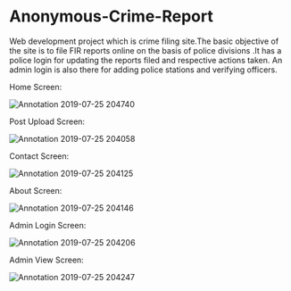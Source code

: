 # Anonymous-Crime-Report

Web development project which is crime filing site.The basic objective of the site is to file FIR reports online on the basis of police divisions .It has a police login for updating the reports filed and respective actions taken. An admin login is also there for adding police stations and verifying officers.

Home Screen:

![Annotation 2019-07-25 204740](https://user-images.githubusercontent.com/37999184/61885450-a9da1700-af1f-11e9-9cf5-b8aa839b974b.jpg)

Post Upload Screen:

![Annotation 2019-07-25 204058](https://user-images.githubusercontent.com/37999184/61885599-e574e100-af1f-11e9-92aa-d37f336ade06.jpg)

Contact Screen:

![Annotation 2019-07-25 204125](https://user-images.githubusercontent.com/37999184/61885744-3258b780-af20-11e9-8bfc-1e9b224a8074.jpg)

About Screen:

![Annotation 2019-07-25 204146](https://user-images.githubusercontent.com/37999184/61885799-4c929580-af20-11e9-93d3-82d219747c72.jpg)

Admin Login Screen:

![Annotation 2019-07-25 204206](https://user-images.githubusercontent.com/37999184/61885873-6af89100-af20-11e9-8724-582b6a800820.jpg)

Admin View Screen:

![Annotation 2019-07-25 204247](https://user-images.githubusercontent.com/37999184/61886052-ca56a100-af20-11e9-9f29-604ac49d0b1c.jpg)

